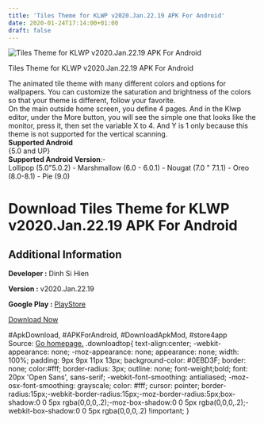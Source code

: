 ```yaml
---
title: 'Tiles Theme for KLWP v2020.Jan.22.19 APK For Android'
date: 2020-01-24T17:14:00+01:00
draft: false
---
```


![Tiles Theme for KLWP v2020.Jan.22.19 APK For Android](https://i1.wp.com/apkhome.net/wp-content/uploads/2020/01/Tiles-Theme-for-KLWP-v2020.Jan_.22.19.png "Tiles Theme for KLWP v2020.Jan.22.19 APK For Android")

  

Tiles Theme for KLWP v2020.Jan.22.19 APK For Android

The animated tile theme with many different colors and options for wallpapers. You can customize the saturation and brightness of the colors so that your theme is different, follow your favorite.  
On the main outside home screen, you define 4 pages. And in the Klwp editor, under the More button, you will see the simple one that looks like the monitor, press it, then set the variable X to 4. And Y is 1 only because this theme is not supported for the vertical scanning.  
**Supported Android**  
{5.0 and UP}  
**Supported Android Version**:-  
Lollipop (5.0"5.0.2) - Marshmallow (6.0 - 6.0.1) - Nougat (7.0 " 7.1.1) - Oreo (8.0-8.1) - Pie (9.0)

Download Tiles Theme for KLWP v2020.Jan.22.19 APK For Android
=============================================================

Additional Information
----------------------

**Developer :** Dinh Si Hien

**Version :** v2020.Jan.22.19

**Google Play :** [PlayStore](https://play.google.com/store/apps/details?id=tilestheme.kustom.pack)

  

[Download Now](https://store4app.co/post/tiles-theme-for-klwp-v2020-jan-22-19-apk-for-android_1579882331)

  
#ApkDownload, #APKForAndroid, #DownloadApkMod, #store4app  
Source: [Go homepage.](https://store4app.co/post/tiles-theme-for-klwp-v2020-jan-22-19-apk-for-android_1579882331) .downloadtop{ text-align:center; -webkit-appearance: none; -moz-appearance: none; appearance: none; width: 100%; padding: 9px 9px 11px 13px; background-color: #0EBD3F; border: none; color:#fff; border-radius: 3px; outline: none; font-weight;bold; font: 20px 'Open Sans', sans-serif; -webkit-font-smoothing: antialiased; -moz-osx-font-smoothing: grayscale; color: #fff; cursor: pointer; border-radius:15px;-webkit-border-radius:15px;-moz-border-radius:5px;box-shadow:0 0 5px rgba(0,0,0,.2);-moz-box-shadow:0 0 5px rgba(0,0,0,.2);-webkit-box-shadow:0 0 5px rgba(0,0,0,.2) !important; }